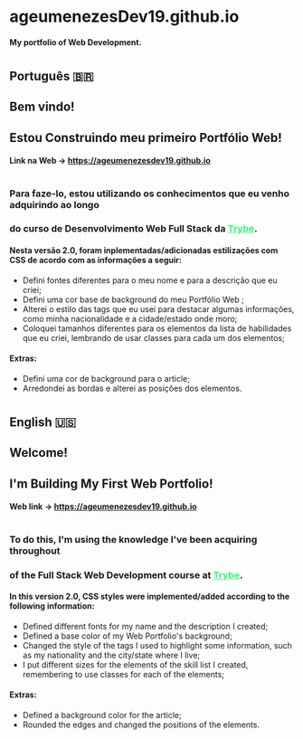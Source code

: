 # ageumenezesDev19.github.io
#### My portfolio of Web Development.

#

## Português 🇧🇷 

## Bem vindo!
## Estou Construindo meu primeiro Portfólio Web!

#### Link na Web -> https://ageumenezesdev19.github.io

#

### Para faze-lo, estou utilizando os conhecimentos que eu venho adquirindo ao longo
### do curso de Desenvolvimento Web Full Stack da <a href="https://www.betrybe.com" target="_blank" rel="noopener noreferrer" style="color: rgb(47, 255, 109);">Trybe</a>.

#### Nesta versão 2.0, foram inplementadas/adicionadas estilizações com CSS de acordo com as informações a seguir:

- Defini fontes diferentes para o meu nome e para a descrição que eu criei;
- Defini uma cor base de background do meu Portfólio Web ;
- Alterei o estilo das tags que eu usei para destacar algumas informações, como minha nacionalidade e a cidade/estado onde moro;
- Coloquei tamanhos diferentes para os elementos da lista de habilidades que eu criei, lembrando de usar classes para cada um dos elementos;

#### Extras:
- Defini uma cor de background para o article;
- Arredondei as bordas e alterei as posições dos elementos.

#

## English 🇺🇸

## Welcome!
## I'm Building My First Web Portfolio!

#### Web link -> https://ageumenezesdev19.github.io

#

### To do this, I'm using the knowledge I've been acquiring throughout
### of the Full Stack Web Development course at <a href="https://www.betrybe.com" target="_blank" rel="noopener noreferrer" style="color: rgb(47, 255, 109) ;">Trybe</a>.

#### In this version 2.0, CSS styles were implemented/added according to the following information:

- Defined different fonts for my name and the description I created;
- Defined a base color of my Web Portfolio's background;
- Changed the style of the tags I used to highlight some information, such as my nationality and the city/state where I live;
- I put different sizes for the elements of the skill list I created, remembering to use classes for each of the elements;

#### Extras:
- Defined a background color for the article;
- Rounded the edges and changed the positions of the elements.
